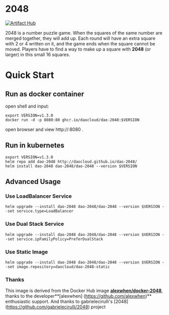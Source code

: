 # 2048

[![Artifact Hub](https://img.shields.io/endpoint?url=https://artifacthub.io/badge/repository/dao-2048)](https://artifacthub.io/packages/search?repo=dao-2048)

2048 is a number puzzle game. When the squares of the same number are merged together, they will add up. Each round will have an extra square with 2 or 4 written on it, and the game ends when the square cannot be moved. Players have to find a way to make up a square with **2048** (or larger) in this small 16 squares.

# Quick Start

## Run as docker container

open shell and input:

```
export VERSION=v1.3.0
docker run -d -p 8080:80 ghcr.io/daocloud/dao-2048:$VERSION
```

open browser and view http://<server-ip>:8080 .

## Run in kubernetes

```
export VERSION=v1.3.0
helm repo add dao-2048 http://daocloud.github.io/dao-2048/
helm install dao-2048 dao-2048/dao-2048 --version $VERSION 
```

## Advanced Usage

### Use LoadBalancer Service
```
helm upgrade --install dao-2048 dao-2048/dao-2048 --version $VERSION --set service.type=LoadBalancer
```

### Use Dual Stack Service
```
helm upgrade --install dao-2048 dao-2048/dao-2048 --version $VERSION --set service.ipFamilyPolicy=PreferDualStack
```

### Use Static Image
```
helm upgrade --install dao-2048 dao-2048/dao-2048 --version $VERSION --set image.repository=daocloud/dao-2048-static
```

### Thanks

This image is derived from the Docker Hub image **[alexwhen/docker-2048](https://registry.hub.docker.com/u/alexwhen/docker-2048/)**, thanks to the developer**[alexwhen] (https://github.com/alexwhen)** enthusiastic support. And thanks to gabrielecirulli's [2048] (https://github.com/gabrielecirulli/2048) project
